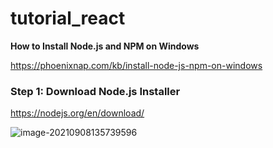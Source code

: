 # tutorial_react



**How to Install Node.js and NPM on Windows**

https://phoenixnap.com/kb/install-node-js-npm-on-windows

### Step 1: Download Node.js Installer

https://nodejs.org/en/download/

![image-20210908135739596](C:\Users\niltonmonteiro\Documents\GitHub\tutorial_react\imagens\image-20210908135739596.png)

